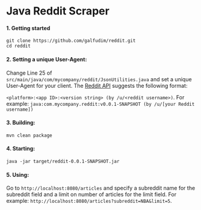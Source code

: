 # Java Reddit Scraper

#### 1. Getting started
```
git clone https://github.com/galfudim/reddit.git
cd reddit
```

#### 2. Setting a unique User-Agent:
Change Line 25 of `src/main/java/com/mycompany/reddit/JsonUtilities.java` and set a unique User-Agent for your client.
The [Reddit API](https://github.com/reddit-archive/reddit/wiki/API#rules "API#rules") suggests the following format:

`<platform>:<app ID>:<version string> (by /u/<reddit username>)`. For example: `java:com.mycompany.reddit:v0.0.1-SNAPSHOT (by /u/[your Reddit username])`

#### 3. Building:
```
mvn clean package
```
#### 4. Starting:
```
java -jar target/reddit-0.0.1-SNAPSHOT.jar 
```

#### 5. Using:
Go to `http://localhost:8080/articles` and specify a subreddit name for the subreddit field and a limit on number of articles for the limit field. For example: `http://localhost:8080/articles?subreddit=NBA&limit=5`.
